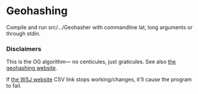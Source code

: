 # Geohashing

Compile and run src/.../Geohasher with commandline lat, long arguments or through stdin.

### Disclaimers

This is the OG algorithm— no centicules, just graticules. See also [the geohashing website](https://geohashing.info/).

If [the WSJ website](https://www.wsj.com/market-data/quotes/index/DJIA/historical-prices) CSV link stops working/changes, 
it'll cause the program to fail.